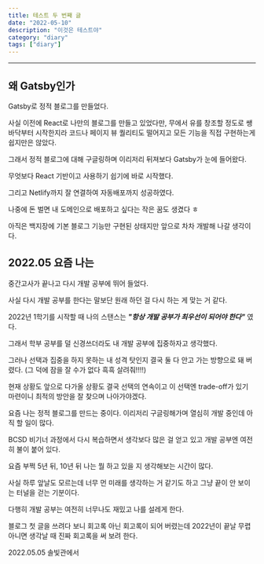 ```yaml
---
title: 테스트 두 번째 글
date: "2022-05-10"
description: "이것은 테스트야"
category: "diary"
tags: ["diary"]
---
```


---

## 왜 Gatsby인가

Gatsby로 정적 블로그를 만들었다.

사실 이전에 React로 나만의 블로그를 만들고 있었다만, 무에서 유를 창조할 정도로 쌩바닥부터 시작한지라 코드나 페이지 뷰 퀄리티도 떨어지고 모든 기능을 직접 구현하는게 쉽지만은 않았다.

그래서 정적 블로그에 대해 구글링하며 이리저리 뒤져보다 Gatsby가 눈에 들어왔다.

무엇보다 React 기반이고 사용하기 쉽기에 바로 시작했다.

그리고 Netlify까지 잘 연결하여 자동배포까지 성공하였다.

나중에 돈 벌면 내 도메인으로 배포하고 싶다는 작은 꿈도 생겼다 ㅎ

아직은 백지장에 기본 블로그 기능만 구현된 상태지만 앞으로 차차 개발해 나갈 생각이다.

## 2022.05 요즘 나는

중간고사가 끝나고 다시 개발 공부에 뛰어 들었다.

사실 다시 개발 공부를 한다는 말보단 원래 하던 걸 다시 하는 게 맞는 거 같다.

2022년 1학기를 시작할 때 나의 스탠스는 **_"항상 개발 공부가 최우선이 되어야 한다"_** 였다.

그래서 학부 공부를 덜 신경쓰더라도 내 개발 공부에 집중하자고 생각했다.

그러나 선택과 집중을 하지 못하는 내 성격 탓인지 결국 둘 다 안고 가는 방향으로 돼 버렸다. (그 덕에 잠을 잘 수가 없다 흑흑 살려줘!!!!)

현재 상황도 앞으로 다가올 상황도 결국 선택의 연속이고 이 선택엔 trade-off가 있기 마련이니 최적의 방안을 잘 찾으며 나아가야겠다.

요즘 나는 정적 블로그를 만드는 중이다. 이리저리 구글링해가며 열심히 개발 중인데 아직 할 일이 많다.

BCSD 비기너 과정에서 다시 복습하면서 생각보다 많은 걸 얻고 있고 개발 공부엔 여전히 불이 붙어 있다.

요즘 부쩍 5년 뒤, 10년 뒤 나는 뭘 하고 있을 지 생각해보는 시간이 많다.

사실 하루 앞날도 모르는데 너무 먼 미래를 생각하는 거 같기도 하고 그냥 끝이 안 보이는 터널을 걷는 기분이다.

다행히 개발 공부는 여전히 너무나도 재밌고 나를 설레게 한다.

블로그 첫 글을 쓰려다 보니 회고록 아닌 회고록이 되어 버렸는데 2022년이 끝날 무렵 아니면 생각날 때 진짜 회고록을 써 보려 한다.

2022.05.05 솔빛관에서
